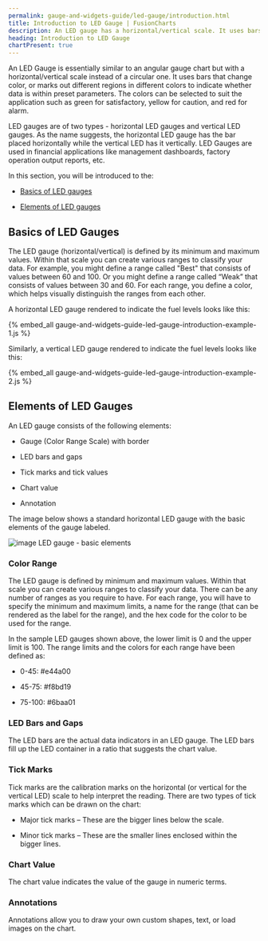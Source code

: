```yaml
---
permalink: gauge-and-widgets-guide/led-gauge/introduction.html
title: Introduction to LED Gauge | FusionCharts
description: An LED gauge has a horizontal/vertical scale. It uses bars that change color. This section talks about basics of LED gauges along with their useful elements
heading: Introduction to LED Gauge
chartPresent: true
---
```


An LED Gauge is essentially similar to an angular gauge chart but with a horizontal/vertical scale instead of a circular one. It uses bars that change color, or marks out different regions in different colors to indicate whether data is within preset parameters. The colors can be selected to suit the application such as green for satisfactory, yellow for caution, and red for alarm.

LED gauges are of two types - horizontal LED gauges and vertical LED gauges. As the name suggests, the horizontal LED gauge has the bar placed horizontally while the vertical LED has it vertically. LED Gauges are used in financial applications like management dashboards, factory operation output reports, etc.

In this section, you will be introduced to the:

* <a href="/gauge-and-widgets-guide/led-gauge/introduction.html#basics-of-led-gauges">Basics of LED gauges</a>

* <a href="/gauge-and-widgets-guide/led-gauge/introduction.html#elements-of-led-gauges">Elements of LED gauges</a>

## Basics of LED Gauges

The LED gauge (horizontal/vertical) is defined by its minimum and maximum values. Within that scale you can create various ranges to classify your data. For example, you might define a range called "Best" that consists of values between 60 and 100. Or you might define a range called “Weak” that consists of values between 30 and 60. For each range, you define a color, which helps visually distinguish the ranges from each other.

A horizontal LED gauge rendered to indicate the fuel levels looks like this:

{% embed_all gauge-and-widgets-guide-led-gauge-introduction-example-1.js %}

Similarly, a vertical LED gauge rendered to indicate the fuel levels looks like this:

{% embed_all gauge-and-widgets-guide-led-gauge-introduction-example-2.js %}

## Elements of LED Gauges

An LED gauge consists of the following elements:

* Gauge (Color Range Scale) with border

* LED bars and gaps

* Tick marks and tick values

* Chart value

* Annotation

The image below shows a standard horizontal LED gauge with the basic elements of the gauge labeled.

![image LED gauge - basic elements](/assets/images/led-gauge-introduction-1.jpg)

### Color Range

The LED gauge is defined by minimum and maximum values. Within that scale you can create various ranges to classify your data. There can be any number of ranges as you require to have. For each range, you will have to specify the minimum and maximum limits, a name for the range (that can be rendered as the label for the range), and the hex code for the color to be used for the range.

In the sample LED gauges shown above, the lower limit is 0 and the upper limit is 100. The range limits and the colors for each range have been defined as:

* 0-45: #e44a00

* 45-75: #f8bd19

* 75-100: #6baa01

### LED Bars and Gaps

The LED bars are the actual data indicators in an LED gauge. The LED bars fill up the LED container in a ratio that suggests the chart value.

### Tick Marks

Tick marks are the calibration marks on the horizontal (or vertical for the vertical LED) scale to help interpret the reading. There are two types of tick marks which can be drawn on the chart:

* Major tick marks – These are the bigger lines below the scale.

* Minor tick marks – These are the smaller lines enclosed within the bigger lines.

### Chart Value

The chart value indicates the value of the gauge in numeric terms.

### Annotations

Annotations allow you to draw your own custom shapes, text, or load images on the chart.